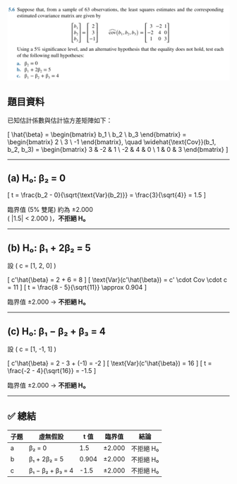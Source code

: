 ![Q5.6](image.png)

## 題目資料

已知估計係數與估計協方差矩陣如下：

\[
\hat{\beta} = 
\begin{bmatrix}
b_1 \\ b_2 \\ b_3
\end{bmatrix} = 
\begin{bmatrix}
2 \\ 3 \\ -1
\end{bmatrix}, \quad
\widehat{\text{Cov}}(b_1, b_2, b_3) =
\begin{bmatrix}
3 & -2 & 1 \\
-2 & 4 & 0 \\
1 & 0 & 3
\end{bmatrix}
\]

---

## (a) H₀: β₂ = 0

\[
t = \frac{b_2 - 0}{\sqrt{\text{Var}(b_2)}} = \frac{3}{\sqrt{4}} = 1.5
\]

臨界值 (5% 雙尾) 約為 ±2.000  
\( |1.5| < 2.000 \)，**不拒絕 H₀**

---

## (b) H₀: β₁ + 2β₂ = 5

設 \( c = [1, 2, 0] \)

\[
c'\hat{\beta} = 2 + 6 = 8
\]
\[
\text{Var}(c'\hat{\beta}) = c' \cdot Cov \cdot c = 11
\]
\[
t = \frac{8 - 5}{\sqrt{11}} \approx 0.904
\]

臨界值 ±2.000 → **不拒絕 H₀**

---

## (c) H₀: β₁ − β₂ + β₃ = 4

設 \( c = [1, -1, 1] \)

\[
c'\hat{\beta} = 2 - 3 + (-1) = -2
\]
\[
\text{Var}(c'\hat{\beta}) = 16
\]
\[
t = \frac{-2 - 4}{\sqrt{16}} = -1.5
\]

臨界值 ±2.000 → **不拒絕 H₀**

---

## ✅ 總結

| 子題 | 虛無假設                     | t 值   | 臨界值     | 結論         |
|------|------------------------------|--------|------------|--------------|
| a    | β₂ = 0                       | 1.5    | ±2.000     | 不拒絕 H₀   |
| b    | β₁ + 2β₂ = 5                 | 0.904  | ±2.000     | 不拒絕 H₀   |
| c    | β₁ − β₂ + β₃ = 4             | -1.5   | ±2.000     | 不拒絕 H₀   |